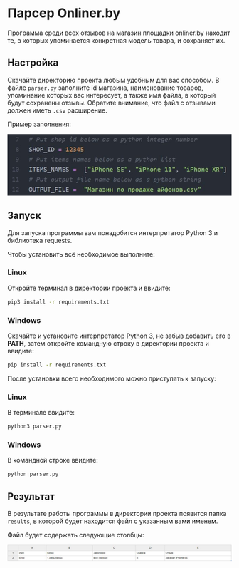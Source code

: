#  Парсер Onliner.by

Программа среди всех отзывов на магазин площадки onliner.by находит те, в которых упоминается конкретная модель товара, и сохраняет их.

## Настройка

Скачайте директорию проекта любым удобным для вас способом. В файле `parser.py` заполните id магазина, наименование товаров, упоминание которых вас интересует, а также имя файла, в который будут сохранены отзывы. Обратите внимание, что файл с отзывами должен иметь `.csv` расширение. 

Пример заполнения:

<img src="screenshots/example.JPG">

## Запуск

Для запуска программы вам понадобится интерпретатор Python 3 и библиотека requests.

Чтобы установить всё необходимое выполните:

### Linux

Откройте терминал в директории проекта и ввидите:

```bash
pip3 install -r requirements.txt
```

### Windows

Скачайте и установите интерпретатор [Python 3](https://www.python.org/downloads/), не забыв добавить его в **PATH**, затем откройте командную строку в директории проекта и ввидите:

```bash
pip install -r requirements.txt
```

После установки всего необходимого можно приступать к запуску:

### Linux

В терминале ввидите:

```bash
python3 parser.py 
```

### Windows

В командной строке ввидите:

```bash
python parser.py 
```

## Результат

В результате работы программы в директории проекта появится папка `results`, в которой будет находится файл с указанным вами именем. 

Файл будет содержать следующие столбцы:

<img src="screenshots/output.JPG">